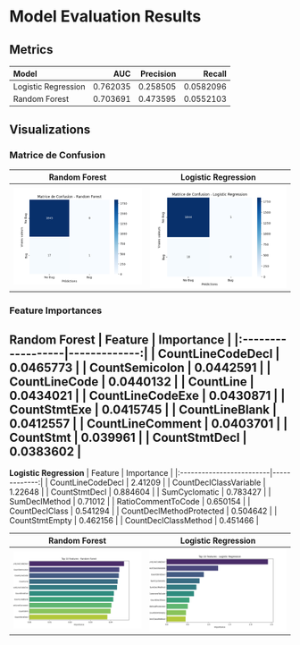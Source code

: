 # Model Evaluation Results

## Metrics
| Model               |      AUC |   Precision |    Recall |
|:--------------------|---------:|------------:|----------:|
| Logistic Regression | 0.762035 |    0.258505 | 0.0582096 |
| Random Forest       | 0.703691 |    0.473595 | 0.0552103 |

## Visualizations
### Matrice de Confusion
|**Random Forest** | **Logistic Regression**|
:-----------------:|:-----------------------:
![Confusion Matrix](cm_rf.png) | ![Confusion Matrix](cm_log_reg.png)

### Feature Importances
**Random Forest**
| Feature           |   Importance |
|:------------------|-------------:|
| CountLineCodeDecl |    0.0465773 |
| CountSemicolon    |    0.0442591 |
| CountLineCode     |    0.0440132 |
| CountLine         |    0.0434021 |
| CountLineCodeExe  |    0.0430871 |
| CountStmtExe      |    0.0415745 |
| CountLineBlank    |    0.0412557 |
| CountLineComment  |    0.0403701 |
| CountStmt         |    0.039961  |
| CountStmtDecl     |    0.0383602 |
---

**Logistic Regression**
| Feature                  |   Importance |
|:-------------------------|-------------:|
| CountLineCodeDecl        |     2.41209  |
| CountDeclClassVariable   |     1.22648  |
| CountStmtDecl            |     0.884604 |
| SumCyclomatic            |     0.783427 |
| SumDeclMethod            |     0.71012  |
| RatioCommentToCode       |     0.650154 |
| CountDeclClass           |     0.541294 |
| CountDeclMethodProtected |     0.504642 |
| CountStmtEmpty           |     0.462156 |
| CountDeclClassMethod     |     0.451466 |

|**Random Forest** | **Logistic Regression**|
:-----------------:|:-----------------------:
![Feature Importances](Random_forest_feature_importances.png) | ![Feature Importances](Logistic_regression_importances.png)
